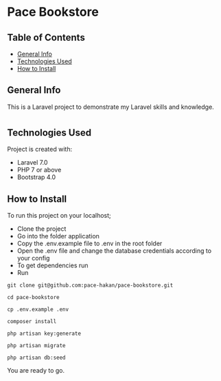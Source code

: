 # Pace Bookstore

## Table of Contents
* [General Info](#general-info)
* [Technologies Used](#technologies-used)
* [How to Install](#how-to-install)

###
## General Info
This is a Laravel project to demonstrate my Laravel skills and knowledge.

#
## Technologies Used
Project is created with:
* Laravel 7.0
* PHP 7 or above
* Bootstrap 4.0


## How to Install
To run this project on your localhost;

+ Clone the project
+ Go into the folder application
+ Copy the .env.example file to .env in the root folder
+ Open the .env file and change the database credentials according to your config
+ To get dependencies run
+ Run
```
git clone git@github.com:pace-hakan/pace-bookstore.git
```
```
cd pace-bookstore
```
```
cp .env.example .env
```
```
composer install
```
```
php artisan key:generate
```
```
php artisan migrate
```
```
php artisan db:seed
```

You are ready to go.
